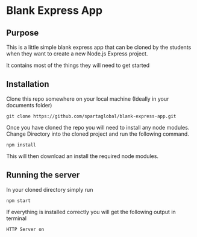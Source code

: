# Blank Express App

## Purpose

This is a little simple blank express app that can be cloned by the students when they want to create a new Node.js Express project.

It contains most of the things they will need to get started

## Installation

Clone this repo somewhere on your local machine (Ideally in your documents folder)

```git clone https://github.com/spartaglobal/blank-express-app.git```

Once you have cloned the repo you will need to install any node modules. Change Directory into the cloned project and run the following command.

```npm install```

This will then download an install the required node modules.

## Running the server

In your cloned directory simply run 

```npm start```

If everything is installed correctly you will get the following output in terminal

```HTTP Server on```
